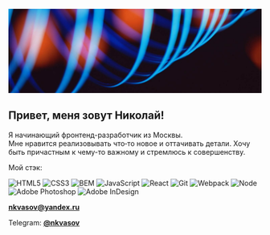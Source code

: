 ![Header](./header-image.jpg)
## Привет, меня зовут Николай!

Я начинающий фронтенд-разработчик из Москвы.    
Мне нравится реализовывать что‑то новое и оттачивать детали. 
Хочу быть причастным к чему-то важному и стремлюсь к совершенству.

Мой стэк:

![HTML5](https://img.shields.io/badge/-HTML5-090909?style=flat-square&logo=HTML5)
![CSS3](https://img.shields.io/badge/-CSS3-090909?style=flat-square&logo=CSS3)
![BEM](https://img.shields.io/badge/-BEM-090909?style=flat-square&logo=Hack-The-Box)
![JavaScript](https://img.shields.io/badge/-JavaScript-090909?style=flat-square&logo=JavaScript)
![React](https://img.shields.io/badge/-React-090909?style=flat-square&logo=React)
![Git](https://img.shields.io/badge/-Git-090909?style=flat-square&logo=Git)
![Webpack](https://img.shields.io/badge/-Webpack-090909?style=flat-square&logo=Webpack)
![Node](https://img.shields.io/badge/-Node-090909?style=flat-square&logo=Node.js)
![Adobe Photoshop](https://img.shields.io/badge/-Photoshop-090909?style=flat-square&logo=Adobe-Photoshop)
![Adobe InDesign](https://img.shields.io/badge/-InDesign-090909?style=flat-square&logo=Adobe-InDesign)


**nkvasov@yandex.ru**

Telegram: [**@nkvasov**](https://t.me/nkvasov)
<!--
**nkvasov/nkvasov** is a ✨ _special_ ✨ repository because its `README.md` (this file) appears on your GitHub profile.


Here are some ideas to get you started:

- 🔭 I’m currently working on ...
- 🌱 I’m currently learning ...
- 👯 I’m looking to collaborate on ...
- 🤔 I’m looking for help with ...
- 💬 Ask me about ...
- 📫 How to reach me: ...
- 😄 Pronouns: ...
- ⚡ Fun fact: ...
👋
-->
